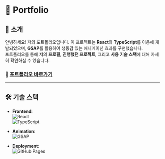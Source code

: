 # 🚀 Portfolio



## 📖 소개

안녕하세요! 저의 포트폴리오입니다. 이 프로젝트는 **React**와 **TypeScript**를 이용해 개발되었으며, **GSAP**를 활용하여 생동감 있는 애니메이션 효과를 구현했습니다.  
포트폴리오를 통해 저의 **프로필**, **진행했던 프로젝트**, 그리고 **사용 기술 스택**에 대해 자세히 확인하실 수 있습니다.



### 🔗 [포트폴리오 바로가기](https://yoonhwi.github.io/new-portfolio/)



---

## 🛠️ 기술 스택

- **Frontend**:  
  ![React](https://img.shields.io/badge/React-61DAFB?logo=react&logoColor=white)  
  ![TypeScript](https://img.shields.io/badge/TypeScript-3178C6?logo=typescript&logoColor=white)

- **Animation**:  
  ![GSAP](https://img.shields.io/badge/GSAP-88CE02?logo=greensock&logoColor=white)

- **Deployment**:  
  ![GitHub Pages](https://img.shields.io/badge/GitHub%20Pages-222222?logo=github&logoColor=white)


